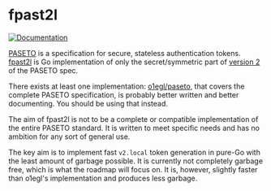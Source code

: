 # fpast2l

[![Documentation](https://godoc.org/github.com/zrhmn/fpast2l?status.svg)](http://godoc.org/github.com/zrhmn/fpast2l)

[PASETO] is a specification for secure, stateless authentication tokens.
[fpast2l] is Go implementation of only the secret/symmetric part of [version 2]
of the PASETO spec.

There exists at least one implementation: [o1egl/paseto], that covers the
complete PASETO specification, is probably better written and better
documenting. You should be using that instead.

The aim of fpast2l is not to be a complete or compatible implementation of the
entire PASETO standard. It is written to meet specific needs and has no
ambition for any sort of general use.

The key aim is to implement fast `v2.local` token generation in pure-Go with
the least amount of garbage possible. It is currently not completely garbage
free, which is what the roadmap will focus on. It is, however, slightly faster
than o1egl's implementation and produces less garbage.

[fpast2l]: #
[o1egl/paseto]: https://github.com/o1egl/paseto
[PASETO]: https://github.com/paragonie/paseto
[version 2]: https://github.com/paragonie/paseto/blob/master/docs/01-Protocol-Versions/Version2.md

